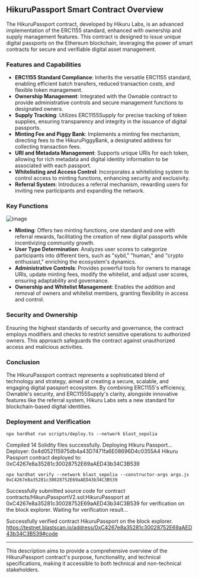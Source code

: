 ## HikuruPassport Smart Contract Overview

The HikuruPassport contract, developed by Hikuru Labs, is an advanced implementation of the ERC1155 standard, enhanced with ownership and supply management features. This contract is designed to issue unique digital passports on the Ethereum blockchain, leveraging the power of smart contracts for secure and verifiable digital asset management.

### Features and Capabilities

- **ERC1155 Standard Compliance**: Inherits the versatile ERC1155 standard, enabling efficient batch transfers, reduced transaction costs, and flexible token management.
- **Ownership Management**: Integrated with the Ownable contract to provide administrative controls and secure management functions to designated owners.
- **Supply Tracking**: Utilizes ERC1155Supply for precise tracking of token supplies, ensuring transparency and integrity in the issuance of digital passports.
- **Minting Fee and Piggy Bank**: Implements a minting fee mechanism, directing fees to the HikuruPiggyBank, a designated address for collecting transaction fees.
- **URI and Metadata Management**: Supports unique URIs for each token, allowing for rich metadata and digital identity information to be associated with each passport.
- **Whitelisting and Access Control**: Incorporates a whitelisting system to control access to minting functions, enhancing security and exclusivity.
- **Referral System**: Introduces a referral mechanism, rewarding users for inviting new participants and expanding the network.

### Key Functions
![image](https://github.com/HikuruOfficial/hikuru-passport/assets/132744928/1638b632-8f77-4aa8-b2c2-3dba348dbbe3)

- **Minting**: Offers two minting functions, one standard and one with referral rewards, facilitating the creation of new digital passports while incentivizing community growth.
- **User Type Determination**: Analyzes user scores to categorize participants into different tiers, such as "sybil," "human," and "crypto enthusiast," enriching the ecosystem's dynamics.
- **Administrative Controls**: Provides powerful tools for owners to manage URIs, update minting fees, modify the whitelist, and adjust user scores, ensuring adaptability and governance.
- **Ownership and Whitelist Management**: Enables the addition and removal of owners and whitelist members, granting flexibility in access and control.

### Security and Ownership

Ensuring the highest standards of security and governance, the contract employs modifiers and checks to restrict sensitive operations to authorized owners. This approach safeguards the contract against unauthorized access and malicious activities.

### Conclusion

The HikuruPassport contract represents a sophisticated blend of technology and strategy, aimed at creating a secure, scalable, and engaging digital passport ecosystem. By combining ERC1155's efficiency, Ownable's security, and ERC1155Supply's clarity, alongside innovative features like the referral system, Hikuru Labs sets a new standard for blockchain-based digital identities.

### Deployment and Verification
`npx hardhat run scripts/deploy.ts --network blast_sepolia`

Compiled 14 Solidity files successfully.
Deploying Hikuru Passport...
Deployer:  0x4d052115975db4a43D7471fa6E08696D4c0355A4
Hikuru Passport contract deployed to:  0xC4267e8a35281c30028752E69aAED43b34C3B539

`npx hardhat verify --network blast_sepolia --constructor-args args.js 0xC4267e8a35281c30028752E69aAED43b34C3B539`

Successfully submitted source code for contract
contracts/HikuruPassportV2.sol:HikuruPassport at 0xC4267e8a35281c30028752E69aAED43b34C3B539
for verification on the block explorer. Waiting for verification result...

Successfully verified contract HikuruPassport on the block explorer.
https://testnet.blastscan.io/address/0xC4267e8a35281c30028752E69aAED43b34C3B539#code

---

This description aims to provide a comprehensive overview of the HikuruPassport contract's purpose, functionality, and technical specifications, making it accessible to both technical and non-technical stakeholders.
